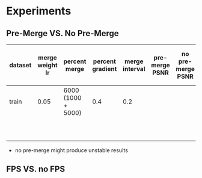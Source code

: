 # Experiments
## Pre-Merge VS. No Pre-Merge
| dataset | merge weight lr | percent merge | percent gradient |merge interval | pre-merge PSNR | no pre-merge PSNR | pre-merge gauss # | no pre-merge gauss # | 
|---------|---------|---------|---------|---------|---------|---------|---------|---------|
| train |  0.05    | 6000 (1000 + 5000) | 0.4   | 0.2    |          |          |          |          |
|          |          |          |          |          |          |          |          |          |
|          |          |          |          |          |          |          |          |          |
|          |          |          |          |          |          |          |          |          |
|          |          |          |          |          |          |          |          |          |
|          |          |          |          |          |          |          |          |          |
|          |          |          |          |          |          |          |          |          |
|          |          |          |          |          |          |          |          |          |
|          |          |          |          |          |          |          |          |          |
|          |          |          |          |          |          |          |          |          |
|          |          |          |          |          |          |          |          |          |
- no pre-merge might produce unstable results


## FPS VS. no FPS
